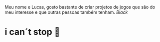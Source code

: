 Meu nome e Lucas, gosto bastante de criar projetos de jogos que são do meu interesse e que outras pessoas também tenham.
_Black_
# i can´t stop 🏃

